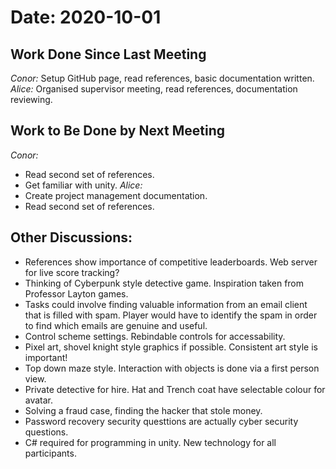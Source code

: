 # Date: 2020-10-01

## Work Done Since Last Meeting
*Conor:* Setup GitHub page, read references, basic documentation written.
*Alice:* Organised supervisor meeting, read references, documentation reviewing.

## Work to Be Done by Next Meeting
*Conor:* 
 - Read second set of references. 
 - Get familiar with unity. 
*Alice:* 
 - Create project management documentation.
 - Read second set of references.

## Other Discussions:
- References show importance of competitive leaderboards. Web server for live score tracking?
- Thinking of Cyberpunk style detective game. Inspiration taken from Professor Layton games. 
- Tasks could involve finding valuable information from an email client that is filled with spam. Player would have to identify the spam in order to find which emails are genuine and useful.
- Control scheme settings. Rebindable controls for accessability. 
- Pixel art, shovel knight style graphics if possible. Consistent art style is important!
- Top down maze style. Interaction with objects is done via a first person view. 
- Private detective for hire. Hat and Trench coat have selectable colour for avatar. 
- Solving a fraud case, finding the hacker that stole money.
- Password recovery security questtions are actually cyber security questions.
- C# required for programming in unity. New technology for all participants.
